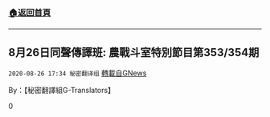 ###  [:house:返回首頁](https://github.com/ourhimalayas/txt)
---

## 8月26日同聲傳譯班: 農戰斗室特別節目第353/354期
`2020-08-26 17:34 秘密翻译组` [轉載自GNews](https://gnews.org/zh-hant/318951/)

By：【秘密翻譯組G-Translators】

0
